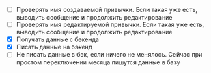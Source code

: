 - [ ] Проверять имя создаваемой привычки. Если такая уже есть, выводить сообщение и продолжить редактирование
- [ ] Проверять имя редактируемой привычки. Если такая уже есть, выводить сообщение и продолжить редактирование
- [x] Получать данные с бэкенда
- [x] Писать данные на бэкенд
- [ ] Не писать данные в бэк, если ничего не менялось. Сейчас при простом переключении месяца пишутся данные в базу